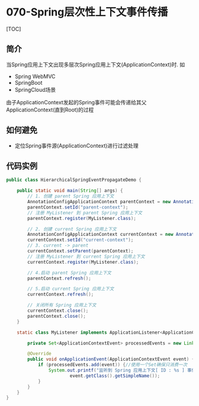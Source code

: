 # 070-Spring层次性上下文事件传播

[TOC]

## 简介

当Spring应用上下文出现多层次Spring应用上下文(ApplicationContext)时. 如 

- Spring WebMVC
- SpringBoot
- SpringCloud场景

由子ApplicationContext发起的Spring事件可能会传递给其父ApplicationContext(直到Root)的过程

## 如何避免

- 定位Spring事件源(ApplicationContext)进行过滤处理

## 代码实例

```java
public class HierarchicalSpringEventPropagateDemo {

    public static void main(String[] args) {
        // 1. 创建 parent Spring 应用上下文
        AnnotationConfigApplicationContext parentContext = new AnnotationConfigApplicationContext();
        parentContext.setId("parent-context");
        // 注册 MyListener 到 parent Spring 应用上下文
        parentContext.register(MyListener.class);

        // 2. 创建 current Spring 应用上下文
        AnnotationConfigApplicationContext currentContext = new AnnotationConfigApplicationContext();
        currentContext.setId("current-context");
        // 3. current -> parent
        currentContext.setParent(parentContext);
        // 注册 MyListener 到 current Spring 应用上下文
        currentContext.register(MyListener.class);

        // 4.启动 parent Spring 应用上下文
        parentContext.refresh();

        // 5.启动 current Spring 应用上下文
        currentContext.refresh();

        // 关闭所有 Spring 应用上下文
        currentContext.close();
        parentContext.close();
    }

    static class MyListener implements ApplicationListener<ApplicationContextEvent> {

        private Set<ApplicationContextEvent> processedEvents = new LinkedHashSet<>();

        @Override
        public void onApplicationEvent(ApplicationContextEvent event) {
            if (processedEvents.add(event)) {//使用一个Set确保只消费一次
                System.out.printf("监听到 Spring 应用上下文[ ID : %s ] 事件 :%s\n", event.getApplicationContext().getId(),
                        event.getClass().getSimpleName());
            }
        }
    }
}

```

